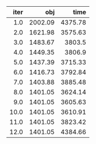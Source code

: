 |   iter |       obj |      time |
| ------:| ---------:| ---------:|
|  $1.0$ | $2002.09$ | $4375.78$ |
|  $2.0$ | $1621.98$ | $3575.63$ |
|  $3.0$ | $1483.67$ |  $3803.5$ |
|  $4.0$ | $1449.35$ |  $3806.9$ |
|  $5.0$ | $1437.39$ | $3715.33$ |
|  $6.0$ | $1416.73$ | $3792.84$ |
|  $7.0$ | $1403.88$ | $3885.48$ |
|  $8.0$ | $1401.05$ | $3624.14$ |
|  $9.0$ | $1401.05$ | $3605.63$ |
| $10.0$ | $1401.05$ | $3610.91$ |
| $11.0$ | $1401.05$ | $3823.42$ |
| $12.0$ | $1401.05$ | $4384.66$ |

